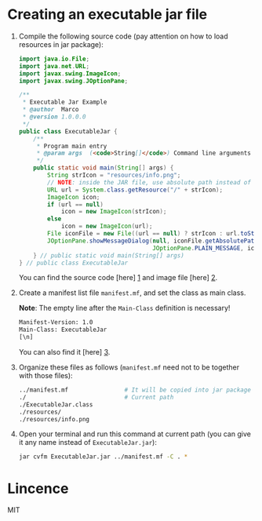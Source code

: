 Creating an executable jar file
===============================


 1. Compile the following source code (pay attention on how to load resources in jar package):

    ```java
    import java.io.File;
    import java.net.URL;
    import javax.swing.ImageIcon;
    import javax.swing.JOptionPane;
    
    /**
     * Executable Jar Example
     * @author  Marco
     * @version 1.0.0.0
     */
    public class ExecutableJar {
    	/**
    	 * Program main entry
    	 * @param args  (<code>String[]</code>) Command line arguments
    	 */
    	public static void main(String[] args) {
    		String strIcon = "resources/info.png";
    		// NOTE: inside the JAR file, use absolute path instead of relative paths!
    		URL url = System.class.getResource("/" + strIcon);
    		ImageIcon icon;
    		if (url == null)
    			icon = new ImageIcon(strIcon);
    		else
    			icon = new ImageIcon(url);
    		File iconFile = new File((url == null) ? strIcon : url.toString());
    		JOptionPane.showMessageDialog(null, iconFile.getAbsolutePath(), "Executable Jar",
    									  JOptionPane.PLAIN_MESSAGE, icon);
    	} // public static void main(String[] args)
    } // public class ExecutableJar
    ```
    You can find the source code [here] [1] and image file [here] [2].

 2. Create a manifest list file ```manifest.mf```, and set the class as main class.

    **Note**: The empty line after the ```Main-Class``` definition is necessary!

    ```sh
    Manifest-Version: 1.0
    Main-Class: ExecutableJar
    [\n]
    ```
    You can also find it [here] [3].

 3. Organize these files as follows (```manifest.mf``` need not to be together with those files):

    ```sh
    ../manifest.mf                # It will be copied into jar package while compiling
    ./                            # Current path
    ./ExecutableJar.class
    ./resources/
    ./resources/info.png
    ```

 4. Open your terminal and run this command at current path (you can give it any name instead
    of ```ExecutableJar.jar```):

    ```sh
    jar cvfm ExecutableJar.jar ../manifest.mf -C . *
    ```


Lincence
========

MIT


[1]: https://github.com/MarcoXZh/ProgrammingNotes/blob/master/Java/ExecutableJar/ExecutableJar.java
[2]: https://github.com/MarcoXZh/ProgrammingNotes/blob/master/Java/ExecutableJar/resources/info.png
[3]: https://github.com/MarcoXZh/ProgrammingNotes/blob/master/Java/ExecutableJar/manifest.mf
